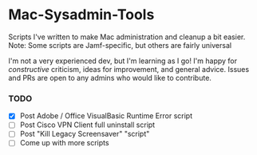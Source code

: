 # Mac-Sysadmin-Tools
Scripts I've written to make Mac administration and cleanup a bit easier. Note: Some scripts are Jamf-specific, but others are fairly universal

I'm not a very experienced dev, but I'm learning as I go! I'm happy for *constructive* criticism, ideas for improvement, and general advice. Issues and PRs are open to any admins who would like to contribute.

### TODO
 - [x] Post Adobe / Office VisualBasic Runtime Error script
 - [ ] Post Cisco VPN Client full uninstall script
 - [ ] Post "Kill Legacy Screensaver" "script"
 - [ ] Come up with more scripts
